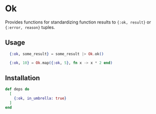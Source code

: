 # Ok

Provides functions for standardizing function
results to `{:ok, result}` or `{:error, reason}`
tuples.

## Usage

```elixir
  {:ok, some_result} = some_result |> Ok.ok()

  {:ok, 10} = Ok.map({:ok, 5}, fn x -> x * 2 end)
```

## Installation

```elixir
def deps do
  [
    {:ok, in_umbrella: true}
  ]
end
```
